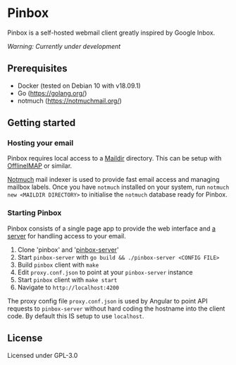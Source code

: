 # Pinbox

Pinbox is a self-hosted webmail client greatly inspired by Google Inbox.

*Warning: Currently under development*

## Prerequisites

* Docker (tested on Debian 10 with v18.09.1)
* Go (https://golang.org/)
* notmuch (https://notmuchmail.org/)

## Getting started

### Hosting your email

Pinbox requires local access to a [Maildir](https://en.wikipedia.org/wiki/Maildir) directory. This can be setup with [OfflineIMAP](http://www.offlineimap.org/) or similar.

[Notmuch](https://notmuchmail.org/) mail indexer is used to provide fast email access and managing mailbox labels.
Once you have `notmuch` installed on your system, run `notmuch new <MAILDIR DIRECTORY>` to initialise the `notmuch` database ready for Pinbox.

### Starting Pinbox

Pinbox consists of a single page app to provide the web interface and [a server](https://github.com/msp301/pinbox-server) for handling access to your email.

1. Clone 'pinbox' and '[pinbox-server](https://github.com/msp301/pinbox-server)'
2. Start `pinbox-server` with `go build && ./pinbox-server <CONFIG FILE>`
3. Build `pinbox` client with `make`
4. Edit `proxy.conf.json` to point at your `pinbox-server` instance
4. Start `pinbox` client with `make start`
5. Navigate to `http://localhost:4200`

The proxy config file `proxy.conf.json` is used by Angular to point API requests to `pinbox-server` without hard coding the hostname into the client code. By default this IS setup to use `localhost`.

## License

Licensed under GPL-3.0
